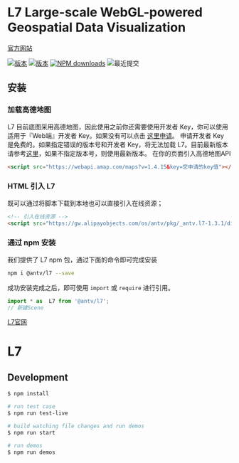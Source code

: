 # L7 Large-scale WebGL-powered Geospatial Data Visualization

[官方网站](http://antv.alipay.com/l7)

[![版本](https://badgen.net/npm/v/@antv/l7)](https://www.npmjs.com/@antv/l7)
[![版本](https://badgen.net/npm/v/@antv/l7)](https://www.npmjs.com/@antv/l7)
[![NPM downloads](http://img.shields.io/npm/dm/@antv/l7.svg)](http://npmjs.com/@antv/l7)
![最近提交](https://badgen.net/github/last-commit/antvis/L7)

## 安装
### 
### 加载高德地图

L7 目前底图采用高德地图，因此使用之前你还需要使用开发者 Key，你可以使用适用于『Web端』开发者 Key。如果没有可以点击 [这里申请](https://lbs.amap.com/dev/key/)。
申请开发者 Key 是免费的。如果指定错误的版本号和开发者 Key，将无法加载 L7。目前最新版本请参考[这里](https://lbs.amap.com/api/loca-api/changelog)，如果不指定版本号，则使用最新版本。
 在你的页面引入高德地图API
```html
<script src="https://webapi.amap.com/maps?v=1.4.15&key=您申请的key值"></script>
```


### HTML 引入 L7

既可以通过将脚本下载到本地也可以直接引入在线资源；

```html
<!-- 引入在线资源 -->
<script src="https://gw.alipayobjects.com/os/antv/pkg/_antv.l7-1.3.1/dist/l7.min.js"></script>
```
  
### 通过 npm 安装

我们提供了 L7  npm 包，通过下面的命令即可完成安装

```bash
npm i @antv/l7 --save
```

成功安装完成之后，即可使用 `import` 或 `require` 进行引用。

```javascript
import * as  L7 from '@antv/l7';
// 新建Scene
```

[L7官网](http://antv.alipay.com/zh-cn/l7/1.x/index.html)



# L7


## Development

```bash
$ npm install

# run test case
$ npm run test-live

# build watching file changes and run demos
$ npm run start

# run demos
$ npm run demos
```

